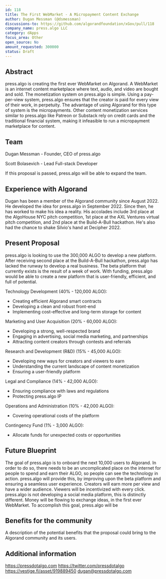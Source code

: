 ```yaml
---
id: 118
title: The First WebMarket - A Micropayment Content Exchange
author: Dugan Messman (@dsmessman)
discussions-to: https://github.com/algorandfoundation/xGov/pull/118
company_name: press.algo LLC
category: dApps
focus_area: Other
open_source: No
amount_requested: 300000
status: Draft
---
```


## Abstract
  press.algo is creating the first ever WebMarket on Algorand. A WebMarket is an internet content marketplace where text, audio, and video are bought and sold. The monetization system on press.algo is simple. Using a pay-per-view system, press.algo ensures that the creator is paid for every view of their work, in perpetuity. The advantage of using Algorand for this type of system is the micropayments. Other content monetization services similar to press.algo like Patreon or Substack rely on credit cards and the traditional financial system, making it infeasible to run a micropayment marketplace for content.

## Team
Dugan Messman - Founder, CEO of press.algo

Scott Bolasevich - Lead Full-stack Developer

If this proposal is passed, press.algo will be able to expand the team.

## Experience with Algorand
  Dugan has been a member of the Algorand community since August 2022. He developed the idea for press.algo in September 2022. Since then, he has worked to make his idea a reality. His accolades include 3rd place at the AlgoHouse NYC pitch competition, 1st place at the AXL Ventures virtual pitch competition, and 2nd place at the Build-A-Bull hackathon. He's also had the chance to shake Silvio's hand at Decipher 2022. 


## Present Proposal
  press.algo is looking to use the 300,000 ALGO to develop a new platform. After receiving second place at the Build-A-Bull hackathon, press.algo has lacked the runway to develop a real business. The beta platform that currently exists is the result of a week of work. With funding, press.algo would be able to create a new platform that is user-friendly, efficient, and full of potential.

Technology Development (40% - 120,000 ALGO):

 - Creating efficient Algorand smart contracts
 - Developing a clean and robust front-end
 - Implementing cost-effective and long-term storage for content

Marketing and User Acquisition (20% - 60,000 ALGO):

 - Developing a strong, well-respected brand
 - Engaging in advertising, social media marketing, and partnerships
 - Attracting content creators through contests and referrals

Research and Development (R&D) (15% - 45,000 ALGO):

 - Developing new ways for creators and viewers to earn
 - Understanding the current landscape of content monetization
 - Ensuring a user-friendly platform

Legal and Compliance (14% - 42,000 ALGO):

 - Ensuring compliance with laws and regulations
 - Protecting press.algo IP

Operations and Administration (10% - 42,000 ALGO):

 - Covering operational costs of the platform

Contingency Fund (1% - 3,000 ALGO):

 - Allocate funds for unexpected costs or opportunities

## Future Blueprint
  The goal of press.algo is to onboard the next 10,000 users to Algorand. In order to do so, there needs to be an uncomplicated place on the internet for people to spend and earn their ALGO, so people can see the technology in action. press.algo will provide this, by improving upon the beta platform and ensuring a seamless user experience. Creators will earn more per view and have a wider audience. Viewers will be incentivized with every click. press.algo is not developing a social media platform, this is distinctly different. Money will be flowing to exchange ideas, in the first ever WebMarket. 
  To accomplish this goal, press.algo will be 

## Benefits for the community
A description of the potential benefits that the proposal could bring to the Algorand community and its users.

## Additional information
https://pressdotalgo.com
https://twitter.com/pressdotalgo
https://vestige.fi/asset/919889450
dugan@pressdotalgo.com
